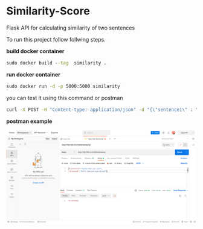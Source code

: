 # Similarity-Score
Flask API for calculating similarity of two sentences

To run this project follow follwing steps.

**build docker container**
```cmd
sudo docker build --tag  similarity .
```

**run docker container**
```cmd
sudo docker run -d -p 5000:5000 similarity
```

you can test it using this command or postman

```cmd
curl -X POST -H "Content-type: application/json" -d "{\"sentence1\" : \"how are you?\", \"sentence2\" : \"how are you doing\"}" "localhost:5000/similarity/"
```
**postman example**

![image](https://github.com/Maunish-dave/Similarity-Score/blob/main/postman_example.png)